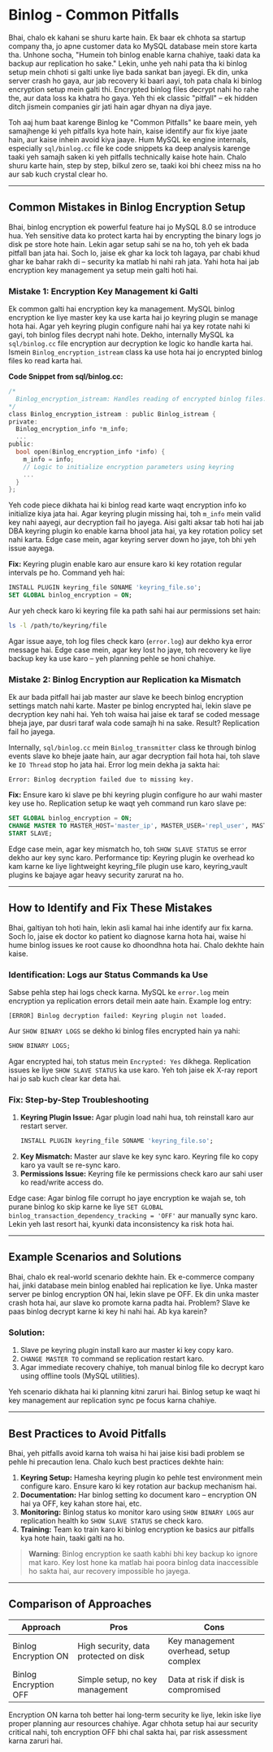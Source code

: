 # Binlog - Common Pitfalls

Bhai, chalo ek kahani se shuru karte hain. Ek baar ek chhota sa startup company tha, jo apne customer data ko MySQL database mein store karta tha. Unhone socha, "Humein toh binlog enable karna chahiye, taaki data ka backup aur replication ho sake." Lekin, unhe yeh nahi pata tha ki binlog setup mein chhoti si galti unke liye bada sankat ban jayegi. Ek din, unka server crash ho gaya, aur jab recovery ki baari aayi, toh pata chala ki binlog encryption setup mein galti thi. Encrypted binlog files decrypt nahi ho rahe the, aur data loss ka khatra ho gaya. Yeh thi ek classic "pitfall" – ek hidden ditch jismein companies gir jati hain agar dhyan na diya jaye.

Toh aaj hum baat karenge Binlog ke "Common Pitfalls" ke baare mein, yeh samajhenge ki yeh pitfalls kya hote hain, kaise identify aur fix kiye jaate hain, aur kaise inhein avoid kiya jaaye. Hum MySQL ke engine internals, especially `sql/binlog.cc` file ke code snippets ka deep analysis karenge taaki yeh samajh saken ki yeh pitfalls technically kaise hote hain. Chalo shuru karte hain, step by step, bilkul zero se, taaki koi bhi cheez miss na ho aur sab kuch crystal clear ho.

---

## Common Mistakes in Binlog Encryption Setup

Bhai, binlog encryption ek powerful feature hai jo MySQL 8.0 se introduce hua. Yeh sensitive data ko protect karta hai by encrypting the binary logs jo disk pe store hote hain. Lekin agar setup sahi se na ho, toh yeh ek bada pitfall ban jata hai. Soch lo, jaise ek ghar ka lock toh lagaya, par chabi khud ghar ke bahar rakh di – security ka matlab hi nahi rah jata. Yahi hota hai jab encryption key management ya setup mein galti hoti hai.

### Mistake 1: Encryption Key Management ki Galti
Ek common galti hai encryption key ka management. MySQL binlog encryption ke liye master key ka use karta hai jo keyring plugin se manage hota hai. Agar yeh keyring plugin configure nahi hai ya key rotate nahi ki gayi, toh binlog files decrypt nahi hote. Dekho, internally MySQL ka `sql/binlog.cc` file encryption aur decryption ke logic ko handle karta hai. Ismein `Binlog_encryption_istream` class ka use hota hai jo encrypted binlog files ko read karta hai.

**Code Snippet from sql/binlog.cc:**
```c
/*
  Binlog_encryption_istream: Handles reading of encrypted binlog files.
*/
class Binlog_encryption_istream : public Binlog_istream {
private:
  Binlog_encryption_info *m_info;
  ...
public:
  bool open(Binlog_encryption_info *info) {
    m_info = info;
    // Logic to initialize encryption parameters using keyring
    ...
  }
};
```

Yeh code piece dikhata hai ki binlog read karte waqt encryption info ko initialize kiya jata hai. Agar keyring plugin missing hai, toh `m_info` mein valid key nahi aayegi, aur decryption fail ho jayega. Aisi galti aksar tab hoti hai jab DBA keyring plugin ko enable karna bhool jata hai, ya key rotation policy set nahi karta. Edge case mein, agar keyring server down ho jaye, toh bhi yeh issue aayega.

**Fix:** Keyring plugin enable karo aur ensure karo ki key rotation regular intervals pe ho. Command yeh hai:
```sql
INSTALL PLUGIN keyring_file SONAME 'keyring_file.so';
SET GLOBAL binlog_encryption = ON;
```

Aur yeh check karo ki keyring file ka path sahi hai aur permissions set hain:
```bash
ls -l /path/to/keyring/file
```

Agar issue aaye, toh log files check karo (`error.log`) aur dekho kya error message hai. Edge case mein, agar key lost ho jaye, toh recovery ke liye backup key ka use karo – yeh planning pehle se honi chahiye.

### Mistake 2: Binlog Encryption aur Replication ka Mismatch
Ek aur bada pitfall hai jab master aur slave ke beech binlog encryption settings match nahi karte. Master pe binlog encrypted hai, lekin slave pe decryption key nahi hai. Yeh toh waisa hai jaise ek taraf se coded message bheja jaye, par dusri taraf wala code samajh hi na sake. Result? Replication fail ho jayega.

Internally, `sql/binlog.cc` mein `Binlog_transmitter` class ke through binlog events slave ko bheje jaate hain, aur agar decryption fail hota hai, toh slave ke `IO Thread` stop ho jata hai. Error log mein dekha ja sakta hai:
```
Error: Binlog decryption failed due to missing key.
```

**Fix:** Ensure karo ki slave pe bhi keyring plugin configure ho aur wahi master key use ho. Replication setup ke waqt yeh command run karo slave pe:
```sql
SET GLOBAL binlog_encryption = ON;
CHANGE MASTER TO MASTER_HOST='master_ip', MASTER_USER='repl_user', MASTER_PASSWORD='pass', MASTER_LOG_FILE='mysql-bin.000123', MASTER_LOG_POS=123;
START SLAVE;
```

Edge case mein, agar key mismatch ho, toh `SHOW SLAVE STATUS` se error dekho aur key sync karo. Performance tip: Keyring plugin ke overhead ko kam karne ke liye lightweight keyring_file plugin use karo, keyring_vault plugins ke bajaye agar heavy security zarurat na ho.

---

## How to Identify and Fix These Mistakes

Bhai, galtiyan toh hoti hain, lekin asli kamal hai inhe identify aur fix karna. Soch lo, jaise ek doctor ko patient ko diagnose karna hota hai, waise hi hume binlog issues ke root cause ko dhoondhna hota hai. Chalo dekhte hain kaise.

### Identification: Logs aur Status Commands ka Use
Sabse pehla step hai logs check karna. MySQL ke `error.log` mein encryption ya replication errors detail mein aate hain. Example log entry:
```
[ERROR] Binlog decryption failed: Keyring plugin not loaded.
```

Aur `SHOW BINARY LOGS` se dekho ki binlog files encrypted hain ya nahi:
```sql
SHOW BINARY LOGS;
```

Agar encrypted hai, toh status mein `Encrypted: Yes` dikhega. Replication issues ke liye `SHOW SLAVE STATUS` ka use karo. Yeh toh jaise ek X-ray report hai jo sab kuch clear kar deta hai.

### Fix: Step-by-Step Troubleshooting
1. **Keyring Plugin Issue:** Agar plugin load nahi hua, toh reinstall karo aur restart server.
   ```sql
   INSTALL PLUGIN keyring_file SONAME 'keyring_file.so';
   ```
2. **Key Mismatch:** Master aur slave ke key sync karo. Keyring file ko copy karo ya vault se re-sync karo.
3. **Permissions Issue:** Keyring file ke permissions check karo aur sahi user ko read/write access do.

Edge case: Agar binlog file corrupt ho jaye encryption ke wajah se, toh purane binlog ko skip karne ke liye `SET GLOBAL binlog_transaction_dependency_tracking = 'OFF'` aur manually sync karo. Lekin yeh last resort hai, kyunki data inconsistency ka risk hota hai.

---

## Example Scenarios and Solutions

Bhai, chalo ek real-world scenario dekhte hain. Ek e-commerce company hai, jinki database mein binlog enabled hai replication ke liye. Unka master server pe binlog encryption ON hai, lekin slave pe OFF. Ek din unka master crash hota hai, aur slave ko promote karna padta hai. Problem? Slave ke paas binlog decrypt karne ki key hi nahi hai. Ab kya karein?

### Solution:
1. Slave pe keyring plugin install karo aur master ki key copy karo.
2. `CHANGE MASTER TO` command se replication restart karo.
3. Agar immediate recovery chahiye, toh manual binlog file ko decrypt karo using offline tools (MySQL utilities).

Yeh scenario dikhata hai ki planning kitni zaruri hai. Binlog setup ke waqt hi key management aur replication sync pe focus karna chahiye.

---

## Best Practices to Avoid Pitfalls

Bhai, yeh pitfalls avoid karna toh waisa hi hai jaise kisi badi problem se pehle hi precaution lena. Chalo kuch best practices dekhte hain:

1. **Keyring Setup:** Hamesha keyring plugin ko pehle test environment mein configure karo. Ensure karo ki key rotation aur backup mechanism hai.
2. **Documentation:** Har binlog setting ko document karo – encryption ON hai ya OFF, key kahan store hai, etc.
3. **Monitoring:** Binlog status ko monitor karo using `SHOW BINARY LOGS` aur replication health ko `SHOW SLAVE STATUS` se check karo.
4. **Training:** Team ko train karo ki binlog encryption ke basics aur pitfalls kya hote hain, taaki galti na ho.

> **Warning**: Binlog encryption ke saath kabhi bhi key backup ko ignore mat karo. Key lost hone ka matlab hai poora binlog data inaccessible ho sakta hai, aur recovery impossible ho jayega.

---

## Comparison of Approaches

| **Approach**             | **Pros**                              | **Cons**                              |
|--------------------------|---------------------------------------|---------------------------------------|
| Binlog Encryption ON     | High security, data protected on disk | Key management overhead, setup complex |
| Binlog Encryption OFF    | Simple setup, no key management      | Data at risk if disk is compromised   |

Encryption ON karna toh better hai long-term security ke liye, lekin iske liye proper planning aur resources chahiye. Agar chhota setup hai aur security critical nahi, toh encryption OFF bhi chal sakta hai, par risk assessment karna zaruri hai.